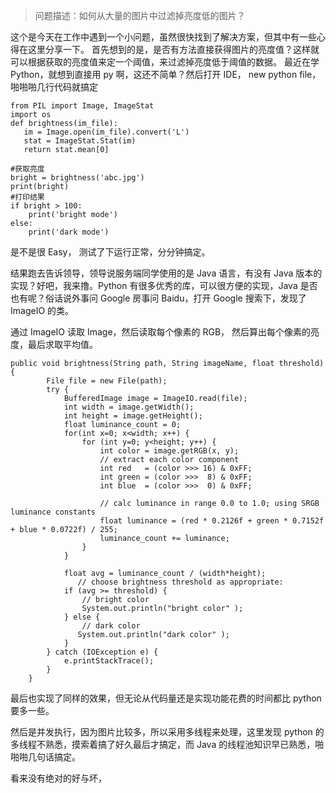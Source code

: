 >问题描述：如何从大量的图片中过滤掉亮度低的图片？

这个是今天在工作中遇到一个小问题，虽然很快找到了解决方案，但其中有一些心得在这里分享一下。
首先想到的是，是否有方法直接获得图片的亮度值？这样就可以根据获取的亮度值来定一个阈值，来过滤掉亮度低于阈值的数据。
最近在学 Python，就想到直接用 py 啊，这还不简单？然后打开 IDE， new python file，啪啪啪几行代码就搞定
```python:n
from PIL import Image, ImageStat
import os
def brightness(im_file):
   im = Image.open(im_file).convert('L')
   stat = ImageStat.Stat(im)
   return stat.mean[0]

#获取亮度
bright = brightness('abc.jpg')
print(bright)
#打印结果
if bright > 100:
    print('bright mode')
else:
    print('dark mode')
```
是不是很 Easy， 测试了下运行正常，分分钟搞定。

结果跑去告诉领导，领导说服务端同学使用的是 Java 语言，有没有 Java 版本的实现？好吧，我来撸。Python 有很多优秀的库，可以很方便的实现，Java 是否也有呢？俗话说外事问 Google 房事问 Baidu，打开 Google 搜索下，发现了 ImageIO 的类。

通过 ImageIO 读取 Image，然后读取每个像素的 RGB， 然后算出每个像素的亮度，最后求取平均值。
```java:n
public void brightness(String path, String imageName, float threshold) {
        File file = new File(path);
        try {
            BufferedImage image = ImageIO.read(file);
            int width = image.getWidth();
            int height = image.getHeight();
            float luminance_count = 0;
            for(int x=0; x<width; x++) {
                for (int y=0; y<height; y++) {
                    int color = image.getRGB(x, y);
                    // extract each color component
                    int red   = (color >>> 16) & 0xFF;
                    int green = (color >>>  8) & 0xFF;
                    int blue  = (color >>>  0) & 0xFF;

                    // calc luminance in range 0.0 to 1.0; using SRGB luminance constants
                    float luminance = (red * 0.2126f + green * 0.7152f + blue * 0.0722f) / 255;
                    luminance_count += luminance;
                }
            }

            float avg = luminance_count / (width*height);
               // choose brightness threshold as appropriate:
            if (avg >= threshold) {
                // bright color
                System.out.println("bright color" );
            } else {
                // dark color
               System.out.println("dark color" );
            }
        } catch (IOException e) {
            e.printStackTrace();
        }
    }
```
最后也实现了同样的效果，但无论从代码量还是实现功能花费的时间都比 python 要多一些。

然后是并发执行，因为图片比较多，所以采用多线程来处理，这里发现 python 的多线程不熟悉，摸索着搞了好久最后才搞定，而 Java 的线程池知识早已熟悉，啪啪啪几句话搞定。

看来没有绝对的好与坏，
